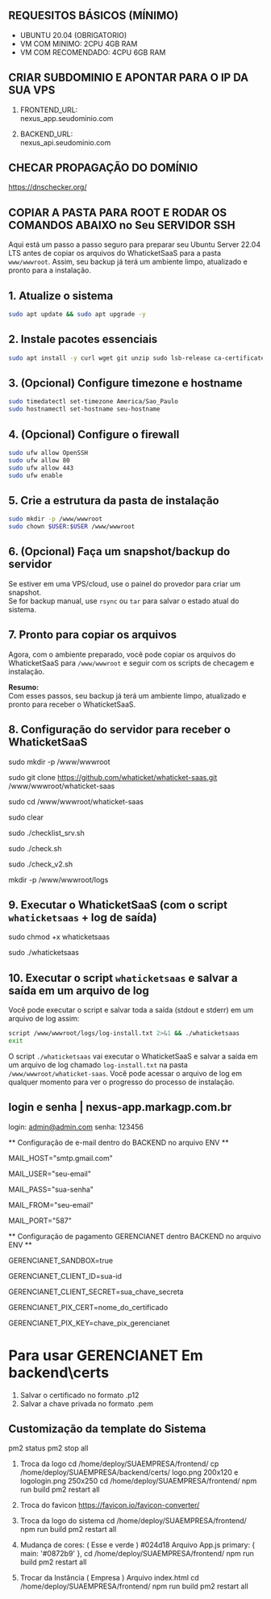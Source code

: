 ## REQUESITOS BÁSICOS (MÍNIMO)
<ul>
  <li>UBUNTU 20.04 (OBRIGATORIO)</li>
  <li>VM COM MINIMO: 2CPU 4GB RAM</li>
  <li>VM COM RECOMENDADO: 4CPU 6GB RAM</li>  
</ul>

## CRIAR SUBDOMINIO E APONTAR PARA O IP DA SUA VPS ##

1.  FRONTEND_URL:  
nexus_app.seudominio.com

3.  BACKEND_URL:  
nexus_api.seudominio.com

## CHECAR PROPAGAÇÃO DO DOMÍNIO ##

https://dnschecker.org/

## COPIAR A PASTA PARA ROOT E RODAR OS COMANDOS ABAIXO no Seu SERVIDOR SSH ##

Aqui está um passo a passo seguro para preparar seu Ubuntu Server 22.04 LTS antes de copiar os arquivos do WhaticketSaaS para a pasta `www/wwwroot`. Assim, seu backup já terá um ambiente limpo, atualizado e pronto para a instalação.

## 1. Atualize o sistema

```sh
sudo apt update && sudo apt upgrade -y
```
## 2. Instale pacotes essenciais

```sh
sudo apt install -y curl wget git unzip sudo lsb-release ca-certificates build-essential
```

## 3. (Opcional) Configure timezone e hostname

```sh
sudo timedatectl set-timezone America/Sao_Paulo
sudo hostnamectl set-hostname seu-hostname
```

## 4. (Opcional) Configure o firewall

```sh
sudo ufw allow OpenSSH
sudo ufw allow 80
sudo ufw allow 443
sudo ufw enable
```

## 5. Crie a estrutura da pasta de instalação

```sh
sudo mkdir -p /www/wwwroot
sudo chown $USER:$USER /www/wwwroot
```

## 6. (Opcional) Faça um snapshot/backup do servidor

Se estiver em uma VPS/cloud, use o painel do provedor para criar um snapshot.  
Se for backup manual, use `rsync` ou `tar` para salvar o estado atual do sistema.

## 7. Pronto para copiar os arquivos

Agora, com o ambiente preparado, você pode copiar os arquivos do WhaticketSaaS para `/www/wwwroot` e seguir com os scripts de checagem e instalação.

**Resumo:**  
Com esses passos, seu backup já terá um ambiente limpo, atualizado e pronto para receber o WhaticketSaaS.  

## 8. Configuração do servidor para receber o WhaticketSaaS

sudo mkdir -p /www/wwwroot

sudo git clone https://github.com/whaticket/whaticket-saas.git /www/wwwroot/whaticket-saas

sudo cd /www/wwwroot/whaticket-saas

sudo clear

sudo ./checklist_srv.sh

sudo ./check.sh

sudo ./check_v2.sh


mkdir -p /www/wwwroot/logs

## 9. Executar o WhaticketSaaS (com o script `whaticketsaas` + log de saída)
sudo chmod +x whaticketsaas

sudo ./whaticketsaas


## 10. Executar o script `whaticketsaas` e salvar a saída em um arquivo de log
Você pode executar o script e salvar toda a saída (stdout e stderr) em um arquivo de log assim:

```sh
script /www/wwwroot/logs/log-install.txt 2>&1 && ./whaticketsaas
exit
```

O script `./whaticketsaas` vai executar o WhaticketSaaS e salvar a saída em um arquivo de log chamado `log-install.txt` na pasta `/www/wwwroot/whaticket-saas`. Você pode acessar o arquivo de log em qualquer momento para ver o progresso do processo de instalação.

## login e senha | nexus-app.markagp.com.br

login: admin@admin.com
senha: 123456

** Configuração de e-mail dentro do BACKEND no arquivo ENV **

MAIL_HOST="smtp.gmail.com"

MAIL_USER="seu-email"

MAIL_PASS="sua-senha"

MAIL_FROM="seu-email"

MAIL_PORT="587"

** Configuração de pagamento GERENCIANET dentro BACKEND no arquivo ENV **

GERENCIANET_SANDBOX=true

GERENCIANET_CLIENT_ID=sua-id

GERENCIANET_CLIENT_SECRET=sua_chave_secreta

GERENCIANET_PIX_CERT=nome_do_certificado

GERENCIANET_PIX_KEY=chave_pix_gerencianet


# Para usar GERENCIANET Em backend\certs

1.  Salvar o certificado no formato .p12
2.  Salvar a chave privada no formato .pem

## Customização da template do Sistema

pm2 status
pm2 stop all

1. Troca da logo
cd /home/deploy/SUAEMPRESA/frontend/
cp /home/deploy/SUAEMPRESA/backend/certs/
logo.png 200x120 e logologin.png 250x250
cd /home/deploy/SUAEMPRESA/frontend/
npm run build
pm2 restart all

2. Troca do favicon
https://favicon.io/favicon-converter/

3. Troca da logo do sistema
cd /home/deploy/SUAEMPRESA/frontend/
npm run build
pm2 restart all

4. Mudança de cores: 
( Esse e verde ) #024d18
Arquivo App.js 
primary: { main: '#0872b9' },
cd /home/deploy/SUAEMPRESA/frontend/
npm run build
pm2 restart all

5. Trocar da Instância ( Empresa )
Arquivo index.html
cd /home/deploy/SUAEMPRESA/frontend/
npm run build
pm2 restart all
